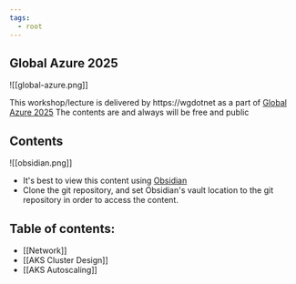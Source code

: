```yaml
---
tags:
  - root
---
```

## Global Azure 2025

![[global-azure.png]]

This workshop/lecture is delivered by https://wgdotnet as a part of [Global Azure 2025](https://globalazurepoland.net/)
The contents are and always will be free and public



## Contents

![[obsidian.png]]

- It's best to view this content using [Obsidian](https://obsidian.md/)
- Clone the git repository, and set Obsidian's vault location to the git repository in order to access the content.

## Table of contents:

- [[Network]]
- [[AKS Cluster Design]]
- [[AKS Autoscaling]]
